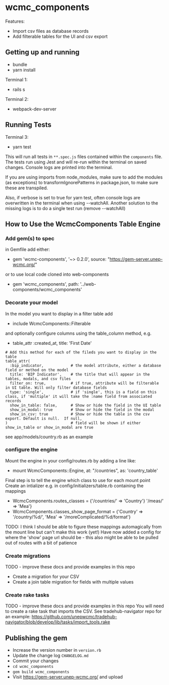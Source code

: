 # wcmc_components

Features:
- Import csv files as database records
- Add filterable tables for the UI and csv export

## Getting up and running
* bundle
* yarn install

Terminal 1:
* rails s

Terminal 2:
* webpack-dev-server

## Running Tests
Terminal 3:
* yarn test

This will run all tests in `**.spec.js` files contained within the `components` file.
The tests run using Jest and will re-run within the terminal on saved changes. Console logs are printed into the terminal.

If you are using imports from node_modules, make sure to add the modules (as exceptions) to transformIgnorePatterns in package.json, to make sure these are transpiled.

Also, if verbose is set to true for yarn test, often console logs are overwritten in the terminal when using --watchAll. Another solution to the missing logs is to do a single test run (remove --watchAll)

## How to Use the WcmcComponents Table Engine


### Add gem(s) to spec

in Gemfile add either:

* gem 'wcmc-components', '~> 0.2.0', source: "https://gem-server.unep-wcmc.org/"

or to use local code cloned into web-components

* gem 'wcmc_components', path: '../web-components/wcmc_components'

### Decorate your model
In the model you want to display in a filter table add 

* include WcmcComponents::Filterable

and optionally configure columns using the table_column method, e.g.
*   table_attr :created_at, title: 'First Date'

```
# Add this method for each of the fileds you want to display in the table
table_attr(
  :bip_indicator,            # the model attribute, either a database field or method on the model
  title: 'BIP Indicator',    # the title that will appear in the tables, modals, and csv files
  filter_on: true,           # if true, attribute will be filterable in UI table. Will only filter database fields
  type: 'single',            # if 'single', this is a field on this class, if 'multiple' it will take the :name field from associated records
  show_in_table: false,      # Show or hide the field in the UI table
  show_in_modal: true        # Show or hide the field in the modal
  show_in_csv: true          # Show or hide the table in the csv export. Default is null.  If null,
)                            # field will be shown if either show_in_table or show_in_modal are true

```

see app/models/country.rb as an example



### configure the engine

Mount the engine in your config/routes.rb by adding a line like:

*   mount WcmcComponents::Engine, at: "/countries", as: 'country_table'

Final step is to tell the engine which class to use for each mount point 
Create an intializer e.g. in config/initializers/table.rb containing the mappings 

* WcmcComponents.routes_classes = {'/countries/' => 'Country'}
                        '/meas/' => 'Mea'}
* WcmcComponents.classes_show_page_format = {'Country' => '/country/%d/',
                                           'Mea' => '/moreComplicated/%d/format'}


TODO: I think I should be able to figure these mappings automagically from the mount line but can't make this work (yet!)
Have now added a config for where the 'show' page url should be - this also might be able to be pulled out of routes with a bit of patience

### Create migrations
TODO - improve these docs and provide examples in this repo
- Create a migration for your CSV
- Create a join table migration for fields with multiple values

### Create rake tasks
TODO - improve these docs and provide examples in this repo
You will need to create a rake task that imports the CSV.
See tradehub-navigator repo for an example: https://github.com/unepwcmc/tradehub-navigator/blob/develop/lib/tasks/import_tools.rake

## Publishing the gem
- Increase the version number in `version.rb`
- Update the change log `CHANGELOG.md`
- Commit your changes
- `cd wcmc_components`
- `gem build wcmc_components`
- Visit https://gem-server.unep-wcmc.org/ and upload 
